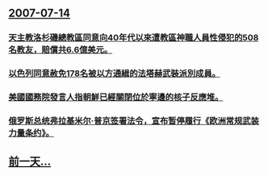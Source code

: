 ## [2007-07-14](/zh/news/2007/07/14/index.md)

### [天主教洛杉磯總教區同意向40年代以來遭教區神職人員性侵犯的508名教友，賠償共6.6億美元。](/zh/news/2007/07/14/天主教洛杉磯總教區同意向40年代以來遭教區神職人員性侵犯的508名教友-賠償共66億美元.md)
### [以色列同意赦免178名被以方通緝的法塔赫武裝派別成員。](/zh/news/2007/07/14/以色列同意赦免178名被以方通緝的法塔赫武裝派別成員.md)
### [美國國務院發言人指朝鮮已經關閉位於寧邊的核子反應堆。](/zh/news/2007/07/14/美國國務院發言人指朝鮮已經關閉位於寧邊的核子反應堆.md)
### [俄罗斯总统弗拉基米尔·普京签署法令，宣布暂停履行《欧洲常规武装力量条约》。](/zh/news/2007/07/14/俄罗斯总统弗拉基米尔-普京签署法令-宣布暂停履行-欧洲常规武装力量条约.md)
## [前一天...](/zh/news/2007/07/13/index.md)

